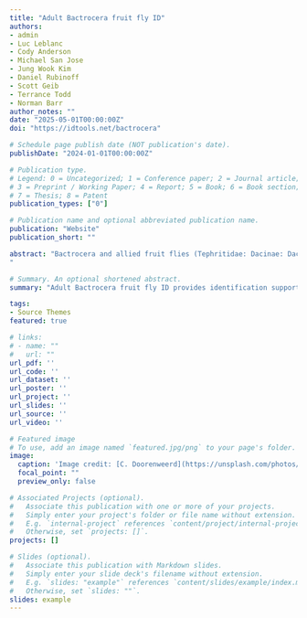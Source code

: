 ```yaml
---
title: "Adult Bactrocera fruit fly ID"
authors:
- admin
- Luc Leblanc
- Cody Anderson
- Michael San Jose
- Jung Wook Kim
- Daniel Rubinoff
- Scott Geib
- Terrance Todd
- Norman Barr
author_notes: ""
date: "2025-05-01T00:00:00Z"
doi: "https://idtools.net/bactrocera"

# Schedule page publish date (NOT publication's date).
publishDate: "2024-01-01T00:00:00Z"

# Publication type.
# Legend: 0 = Uncategorized; 1 = Conference paper; 2 = Journal article;
# 3 = Preprint / Working Paper; 4 = Report; 5 = Book; 6 = Book section;
# 7 = Thesis; 8 = Patent
publication_types: ["0"]

# Publication name and optional abbreviated publication name.
publication: "Website"
publication_short: ""

abstract: "Bactrocera and allied fruit flies (Tephritidae: Dacinae: Dacini) include some of the most economically significant pests in the world. Examples include the Oriental fruit fly (Bactrocera dorsalis), carambole fruit fly (B. carambola), peach fruit fly (B. zonata), olive fruit fly (B. oleae), and melon fly (Zeugodacus cucurbitae). Accurate identification is the first step in generating and unlocking information on their distribution, host use, seasonal abundance, control, and management.
"

# Summary. An optional shortened abstract.
summary: "Adult Bactrocera fruit fly ID provides identification support for >800 species of fruit flies in the economically important genus Bactrocera and its closely allied genera in the tribe Dacini. This website includes fact sheets and a Lucid multi-entry key with color illustrations and photos."

tags:
- Source Themes
featured: true

# links:
# - name: ""
#   url: ""
url_pdf: ''
url_code: ''
url_dataset: ''
url_poster: ''
url_project: ''
url_slides: ''
url_source: ''
url_video: ''

# Featured image
# To use, add an image named `featured.jpg/png` to your page's folder. 
image:
  caption: 'Image credit: [C. Doorenweerd](https://unsplash.com/photos/jdD8gXaTZsc)'
  focal_point: ""
  preview_only: false

# Associated Projects (optional).
#   Associate this publication with one or more of your projects.
#   Simply enter your project's folder or file name without extension.
#   E.g. `internal-project` references `content/project/internal-project/index.md`.
#   Otherwise, set `projects: []`.
projects: []

# Slides (optional).
#   Associate this publication with Markdown slides.
#   Simply enter your slide deck's filename without extension.
#   E.g. `slides: "example"` references `content/slides/example/index.md`.
#   Otherwise, set `slides: ""`.
slides: example
---
```

